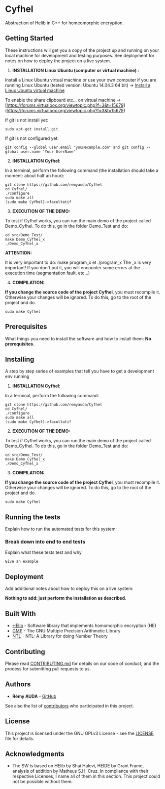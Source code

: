# Cyfhel

Abstraction of Helib in C++ for homeomorphic encryption.

## Getting Started

These instructions will get you a copy of the project up and running on your local machine for development and testing purposes. See deployment for notes on how to deploy the project on a live system.

1. **INSTALLATION Linux Ubuntu (computer or virtual machine) :**

Install a Linux Ubuntu virtual machine or use your own computer if you are running Linux Ubuntu (tested version: Ubuntu 14.04.3 64 bit) -> [Install a Linux Ubuntu virtual machine](https://openclassrooms.com/courses/reprenez-le-controle-a-l-aide-de-linux/installez-linux-dans-une-machine-virtuelle)

To enable the share clipboard etc... on virtual machine -> [https://forums.virtualbox.org/viewtopic.php?f=3&t=15679](https://forums.virtualbox.org/viewtopic.php?f=3&t=15679)

If git is not install yet:
```
sudo apt-get install git
```

If git is not configured yet:
```
git config --global user.email "you@example.com" and git config --global user.name "Your UserName"
```

2. **INSTALLATION Cyfhel:**

In a terminal, perform the following command (the installation should take a moment: about half an hour):
```
git clone https://github.com/remyauda/Cyfhel
cd Cyfhel/
./configure
sudo make all
(sudo make Cyfhel)->facultatif
```

3. **EXECUTION OF THE DEMO:** 

To test if Cyfhel works, you can run the main demo of the project called Demo_Cyfhel. To do this, go in the folder Demo_Test and do:
```
cd src/Demo_Test/
make Demo_Cyfhel_x
./Demo_Cyfhel_x
```

**ATTENTION:**

It is very important to do:
make program_x et ./program_x
The _x is very important!
If you don't put it, you will encounter some errors at the execution time (segmentation fault, etc...)

4. **COMPILATION:**

**If you change the source code of the project Cyfhel**, you must recompile it. Otherwise your changes will be ignored. To do this, go to the root of the project and do.
```
sudo make Cyfhel
```

## Prerequisites

What things you need to install the software and how to install them: **No prerequisites**.

## Installing

A step by step series of examples that tell you have to get a development env running

1. **INSTALLATION Cyfhel:**

In a terminal, perform the following command:
```
git clone https://github.com/remyauda/Cyfhel
cd Cyfhel/
./configure
sudo make all
(sudo make Cyfhel)->facultatif
```


2. **EXECUTION OF THE DEMO:**

To test if Cyfhel works, you can run the main demo of the project called Demo_Cyfhel. To do this, go in the folder Demo_Test and do:
```
cd src/Demo_Test/
make Demo_Cyfhel_x
./Demo_Cyfhel_x
```

3. **COMPILATION:**

**If you change the source code of the project Cyfhel**, you must recompile it. Otherwise your changes will be ignored. To do this, go to the root of the project and do.
```
sudo make Cyfhel
```

## Running the tests

Explain how to run the automated tests for this system:



### Break down into end to end tests

Explain what these tests test and why

```
Give an example
```

## Deployment

Add additional notes about how to deploy this on a live system:

**Nothing to add: just perform the installation as described**.

## Built With

* [HElib](https://github.com/shaih/HElib) - Software library that implements homomorphic encryption (HE)
* [GMP](https://gmplib.org/) - The GNU Multiple Precision Arithmetic Library
* [NTL](http://www.shoup.net/ntl/download.html) - NTL: A Library for doing Number Theory

## Contributing

Please read [CONTRIBUTING.md](https://gist.github.com/PurpleBooth/b24679402957c63ec426) for details on our code of conduct, and the process for submitting pull requests to us.


## Authors

* **Rémy AUDA** - [GitHub](https://github.com/remyauda)

See also the list of [contributors](https://github.com/remyauda/Cyfhel/graphs/contributors) who participated in this project.

## License

This project is licensed under the GNU GPLv3 License - see the [LICENSE](https://github.com/remyauda/Cyfhel/tree/master/License) file for details.

## Acknowledgments

* The SW is based on HElib by Shai Halevi, HEIDE by Grant Frame, analysis of addition by Matheus S.H. Cruz. In compliance with their respective Licenses, I name all of them in this section. This project could not be possible without them.
